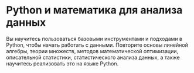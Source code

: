 # Python и математика для анализа данных

Вы научитесь пользоваться базовыми инструментами и подходами в Python, чтобы начать работать с данными. Повторите основы линейной алгебры, теории множеств, методов математической оптимизации, описательной статистики, статистического анализа данных, а также научитесь реализовать это на языке Python.